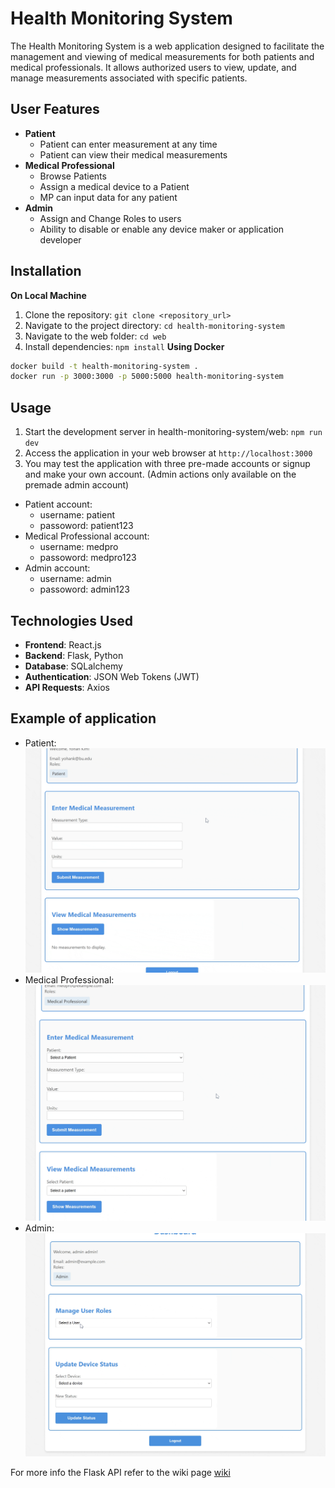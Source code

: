 # Health Monitoring System 

The Health Monitoring System is a web application designed to facilitate the management and viewing of medical measurements for both patients and medical professionals. It allows authorized users to view, update, and manage measurements associated with specific patients.

## User Features

- **Patient**
  - Patient can enter measurement at any time
  - Patient can view their medical measurements
- **Medical Professional**
  - Browse Patients
  - Assign a medical device to a Patient
  - MP can input data for any patient
- **Admin**
  - Assign and Change Roles to users
  - Ability to disable or enable any device maker or application developer

## Installation
**On Local Machine**
1. Clone the repository: `git clone <repository_url>`
2. Navigate to the project directory: `cd health-monitoring-system`
3. Navigate to the web folder: `cd web`
3. Install dependencies: `npm install`
**Using Docker**
```sh
docker build -t health-monitoring-system .
docker run -p 3000:3000 -p 5000:5000 health-monitoring-system
```

## Usage
1. Start the development server in health-monitoring-system/web: `npm run dev`
2. Access the application in your web browser at `http://localhost:3000`
3. You may test the application with three pre-made accounts or signup and make your own account. (Admin actions only available on the premade admin account)
- Patient account:
  - username: patient
  - passoword: patient123
- Medical Professional account:
  - username: medpro
  - passoword: medpro123
- Admin account:
  - username: admin
  - passoword: admin123

## Technologies Used
- **Frontend**: React.js
- **Backend**: Flask, Python
- **Database**: SQLalchemy
- **Authentication**: JSON Web Tokens (JWT)
- **API Requests**: Axios

## Example of application
- Patient:
![Demo GIF](./assets/patient.gif)
- Medical Professional:
![Demo GIF](./assets/medpro.gif)
- Admin:
![Demo GIF](./assets/admin.gif)


For more info the Flask API refer to the wiki page [wiki](https://github.com/Yohankim03/Health-Monitoring-System/wiki)
